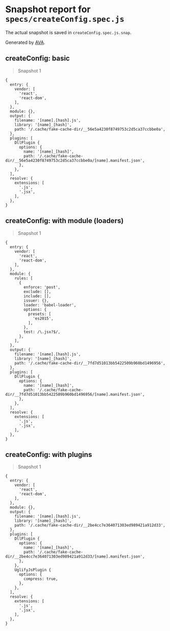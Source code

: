 # Snapshot report for `specs/createConfig.spec.js`

The actual snapshot is saved in `createConfig.spec.js.snap`.

Generated by [AVA](https://ava.li).

## createConfig: basic

> Snapshot 1

    {
      entry: {
        vendor: [
          'react',
          'react-dom',
        ],
      },
      module: {},
      output: {
        filename: '[name].[hash].js',
        library: '[name]_[hash]',
        path: '/.cache/fake-cache-dir/__56e5a4230f8749753c2d5ca37ccbbe0a',
      },
      plugins: [
        DllPlugin {
          options: {
            name: '[name]_[hash]',
            path: '/.cache/fake-cache-dir/__56e5a4230f8749753c2d5ca37ccbbe0a/[name].manifest.json',
          },
        },
      ],
      resolve: {
        extensions: [
          '.js',
          '.jsx',
        ],
      },
    }

## createConfig: with module (loaders)

> Snapshot 1

    {
      entry: {
        vendor: [
          'react',
          'react-dom',
        ],
      },
      module: {
        rules: [
          {
            enforce: 'post',
            exclude: [],
            include: [],
            issuer: {},
            loader: 'babel-loader',
            options: {
              presets: [
                'es2015',
              ],
            },
            test: /\.jsx?$/,
          },
        ],
      },
      output: {
        filename: '[name].[hash].js',
        library: '[name]_[hash]',
        path: '/.cache/fake-cache-dir/__7fd7d51013bb5422509b960bd1496956',
      },
      plugins: [
        DllPlugin {
          options: {
            name: '[name]_[hash]',
            path: '/.cache/fake-cache-dir/__7fd7d51013bb5422509b960bd1496956/[name].manifest.json',
          },
        },
      ],
      resolve: {
        extensions: [
          '.js',
          '.jsx',
        ],
      },
    }

## createConfig: with plugins

> Snapshot 1

    {
      entry: {
        vendor: [
          'react',
          'react-dom',
        ],
      },
      module: {},
      output: {
        filename: '[name].[hash].js',
        library: '[name]_[hash]',
        path: '/.cache/fake-cache-dir/__2be4cc7e364071303ed989421a912d33',
      },
      plugins: [
        DllPlugin {
          options: {
            name: '[name]_[hash]',
            path: '/.cache/fake-cache-dir/__2be4cc7e364071303ed989421a912d33/[name].manifest.json',
          },
        },
        UglifyJsPlugin {
          options: {
            compress: true,
          },
        },
      ],
      resolve: {
        extensions: [
          '.js',
          '.jsx',
        ],
      },
    }
